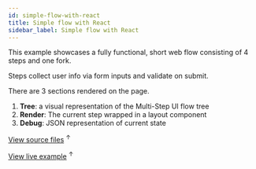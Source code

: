 ```yaml
---
id: simple-flow-with-react
title: Simple flow with React
sidebar_label: Simple flow with React
---
```


This example showcases a fully functional, short web flow consisting of 4 steps and one fork.

Steps collect user info via form inputs and validate on submit.

There are 3 sections rendered on the page.

1. __Tree__: a visual representation of the Multi-Step UI flow tree
2. __Render__: The current step wrapped in a layout component
3. __Debug__: JSON representation of current state

<a href="https://github.com/charlielow/multi-step-ui/blob/master/website/static/js/src/simple-flow-react.js" target="_blank">View source files</a> <sup>↑</sup>

<a href="../examples/simple-flow-react.html" target="_blank">View live example</a> <sup>↑</sup>
